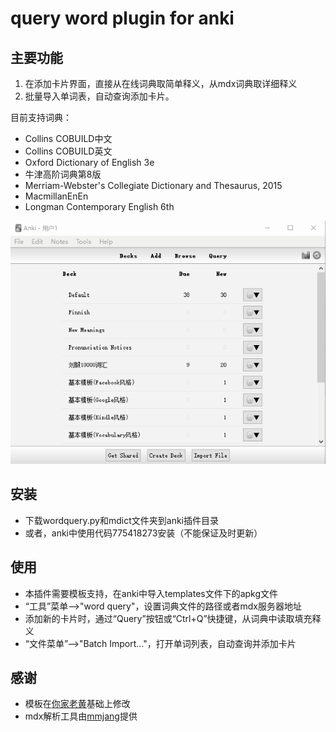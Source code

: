 # query word plugin for anki

## 主要功能

1. 在添加卡片界面，直接从在线词典取简单释义，从mdx词典取详细释义
2. 批量导入单词表，自动查询添加卡片。

目前支持词典：
 - Collins COBUILD中文
 - Collins COBUILD英文
 - Oxford Dictionary of English 3e
 - 牛津高阶词典第8版
 - Merriam-Webster's Collegiate Dictionary and Thesaurus, 2015
 - MacmillanEnEn
 - Longman Contemporary English 6th

![](screenshots/demo.gif)

## 安装
- 下载wordquery.py和mdict文件夹到anki插件目录
- 或者，anki中使用代码775418273安装（不能保证及时更新）

## 使用

- 本插件需要模板支持，在anki中导入templates文件下的apkg文件
- “工具”菜单-->"word query"，设置词典文件的路径或者mdx服务器地址
- 添加新的卡片时，通过“Query”按钮或“Ctrl+Q”快捷键，从词典中读取填充释义
- “文件菜单”-->"Batch Import..."，打开单词列表，自动查询并添加卡片


## 感谢
- 模板在[你家老黄](https://ninja33.github.io/)基础上修改
- mdx解析工具由[mmjang](https://github.com/mmjang/mdict-query)提供
